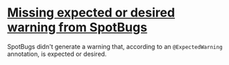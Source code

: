# [Missing expected or desired warning from SpotBugs](https://spotbugs.readthedocs.io/en/latest/bugDescriptions.html#FB_MISSING_EXPECTED_WARNING)

SpotBugs didn't generate a warning that, according to an `@ExpectedWarning` annotation,
            is expected or desired.